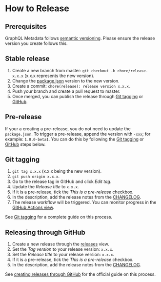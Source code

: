 # How to Release

## Prerequisites

GraphQL Metadata follows [semantic versioning](https://semver.org). Please ensure the release version you create follows this.

## Stable release

1. Create a new branch from master: `git checkout -b chore/release-x.x.x` (x.x.x represents the new version).
2. Change the [package.json](https://github.com/aerogear/graphql-metadata/blob/master/package.json#L3) version to the new version.
3. Create a commit: `chore(release): release version x.x.x`.
4. Push your branch and create a pull request to master.
5. Once merged, you can publish the release through [Git tagging](#git-tagging) or [GitHub](#releasing-through-github).

## Pre-release

If your a creating a pre-release, you do not need to update the `package.json`. To trigger a pre-release, append the version with `-xxx`; for example: `1.0.0-beta1`. You can do this by following the [Git tagging](#git-tagging) or [GitHub](#releasing-through-github) steps below.

## Git tagging

1. `git tag x.x.x` (x.x.x being the new version).
2. `git push origin x.x.x`.
3. Go to the release tag in GitHub and click _Edit tag_.
4. Update the _Release title_ to `x.x.x`.
5. If it is a pre-release, tick the _This is a pre-release_ checkbox.
6. In the description, add the release notes from the [CHANGELOG](./CHANGELOG.md).
7. The release workflow will be triggered. You can monitor progress in the [GitHub Actions view](https://github.com/aerogear/graphql-metadata/actions?query=workflow%3ACI).

See [Git tagging](https://git-scm.com/book/en/v2/Git-Basics-Tagging) for a complete guide on this process.

## Releasing through GitHub

1. Create a new release through the [releases](https://github.com/aerogear/graphql-metadata/releases) view.
2. Set the _Tag version_ to your release version: `x.x.x`.
3. Set the _Release title_ to your release version: `x.x.x`.
4. If it is a pre-release, tick the _This is a pre-release_ checkbox.
5. In the description, add the release notes from the [CHANGELOG](./CHANGELOG.md).

See [creating releases through GitHub](https://docs.github.com/en/enterprise/2.13/user/articles/creating-releases) for the official guide on this process.